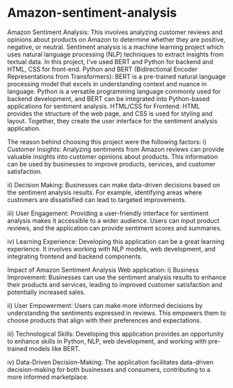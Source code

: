 # Amazon-sentiment-analysis
Amazon Sentiment Analysis: This involves analyzing customer reviews and opinions about products on Amazon to determine whether they are positive, negative, or neutral. Sentiment analysis is a machine learning project which uses natural language processing (NLP) techniques to extract insights from textual data.
In this project, I've used BERT and Python for backend and HTML, CSS for front-end.
Python and BERT (Bidirectional Encoder Representations from Transformers): BERT is a pre-trained natural language processing model that excels in understanding context and nuance in language. Python is a versatile programming language commonly used for backend development, and BERT can be integrated into Python-based applications for sentiment analysis.
HTML/CSS for Frontend: HTML provides the structure of the web page, and CSS is used for styling and layout. Together, they create the user interface for the sentiment analysis application.

The reason behind choosing this project were the following factors:
i) Customer Insights: Analyzing sentiments from Amazon reviews can provide valuable insights into customer opinions about products. This information can be used by businesses to improve products, services, and customer satisfaction.

ii) Decision Making: Businesses can make data-driven decisions based on the sentiment analysis results. For example, identifying areas where customers are dissatisfied can lead to targeted improvements.

iii) User Engagement: Providing a user-friendly interface for sentiment analysis makes it accessible to a wider audience. Users can input product reviews, and the application can provide sentiment scores and summaries.

iv) Learning Experience: Developing this application can be a great learning experience. It involves working with NLP models, web development, and integrating frontend and backend components.

Impact of Amazon Sentiment Analysis Web application:
i) Business Improvement: Businesses can use the sentiment analysis results to enhance their products and services, leading to improved customer satisfaction and potentially increased sales.

ii) User Empowerment: Users can make more informed decisions by understanding the sentiments expressed in reviews. This empowers them to choose products that align with their preferences and expectations.

iii) Technological Skills: Developing this application provides an opportunity to enhance skills in Python, NLP, web development, and working with pre-trained models like BERT.

iv) Data-Driven Decision-Making: The application facilitates data-driven decision-making for both businesses and consumers, contributing to a more informed marketplace.
